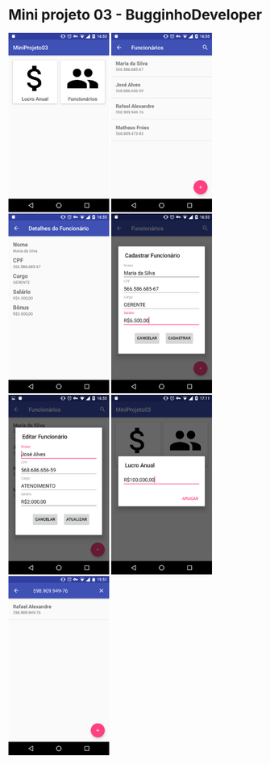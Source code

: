 # Mini projeto 03 - BugginhoDeveloper

<img width="200px" src="https://raw.githubusercontent.com/froesmatheus/mini-projeto-android-3/master/images/image01.png">
<img width="200px" src="https://raw.githubusercontent.com/froesmatheus/mini-projeto-android-3/master/images/image03.png">
<img width="200px" src="https://raw.githubusercontent.com/froesmatheus/mini-projeto-android-3/master/images/image04.png">
<img width="200px" src="https://raw.githubusercontent.com/froesmatheus/mini-projeto-android-3/master/images/image02.png">
<img width="200px" src="https://raw.githubusercontent.com/froesmatheus/mini-projeto-android-3/master/images/image05.png">
<img width="200px" src="https://raw.githubusercontent.com/froesmatheus/mini-projeto-android-3/master/images/image06.png">
<img width="200px" src="https://raw.githubusercontent.com/froesmatheus/mini-projeto-android-3/master/images/image07.png">
